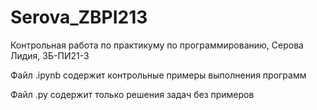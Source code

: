 # Serova_ZBPI213
Контрольная работа по практикуму по программированию, Серова Лидия, ЗБ-ПИ21-3

Файл .ipynb содержит контрольные примеры выполнения программ

Файл .py содержит только решения задач без примеров
